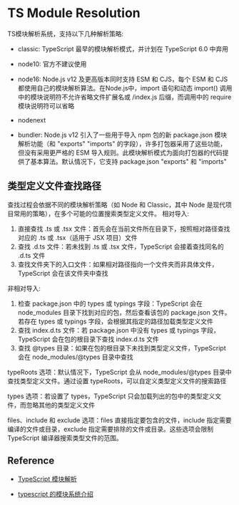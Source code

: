 # TS Module Resolution
TS模块解析系统，支持以下几种解析策略:

- classic: TypeScript 最早的模块解析模式，并计划在 TypeScript 6.0 中弃用

- node10: 官方不建议使用

- node16: Node.js v12 及更高版本同时支持 ESM 和 CJS，每个 ESM 和 CJS 都使用自己的模块解析算法。在Node.js中，import 语句和动态 import() 调用中的模块说明符不允许省略文件扩展名或 /index.js 后缀，而调用中的 require 模块说明符可以省略

- nodenext

- bundler: Node.js v12 引入了一些用于导入 npm 包的新 package.json 模块解析功能（和 "exports" "imports" 的字段），许多打包器采用了这些功能，但没有采用更严格的 ESM 导入规则。此模块解析模式为面向打包器的代码提供了基本算法。默认情况下，它支持 package.json "exports" 和 "imports"


## 类型定义文件查找路径
查找过程会依据不同的模块解析策略（如 Node 和 Classic，其中 Node 是现代项目常用的策略），在多个可能的位置搜索类型定义文件。
相对导入:
1. 直接查找 .ts 或 .tsx 文件：首先会在当前文件所在目录下，按照相对路径查找对应的 .ts 或 .tsx（适用于 JSX 项目）文件
2. 查找 .d.ts 文件：若未找到 .ts 或 .tsx 文件，TypeScript 会接着查找同名的 .d.ts 文件
3. 查找文件夹下的入口文件：如果相对路径指向一个文件夹而非具体文件，TypeScript 会在该文件夹中查找

非相对导入:
1. 检查 package.json 中的 types 或 typings 字段：TypeScript 会在 node_modules 目录下找到对应的包，然后查看该包的 package.json 文件。若存在 types 或 typings 字段，会根据其指定的路径加载类型定义文件
2. 查找 index.d.ts 文件：若 package.json 中没有 types 或 typings 字段，TypeScript 会在包的根目录下查找 index.d.ts 文件
3. 查找 @types 目录：如果在包的根目录下未找到类型定义文件，TypeScript 会在 node_modules/@types 目录中查找


typeRoots 选项：默认情况下，TypeScript 会从 node_modules/@types 目录中查找类型定义文件。通过设置 typeRoots，可以自定义类型定义文件的搜索路径

types 选项：若设置了 types，TypeScript 只会加载列出的包中的类型定义文件，而忽略其他的类型定义文件

files、include 和 exclude 选项：files 直接指定要包含的文件，include 指定需要编译的文件或目录，exclude 指定需要排除的文件或目录。这些选项会限制 TypeScript 编译器搜索类型文件的范围。


## Reference
- [TypeScript 模块解析](https://www.typescriptlang.org/docs/handbook/modules/theory.html#module-resolution-is-host-defined)

- [typescript 的模块系统介绍](https://www.typescriptlang.org/docs/handbook/modules/reference.html#node16-nodenext)
